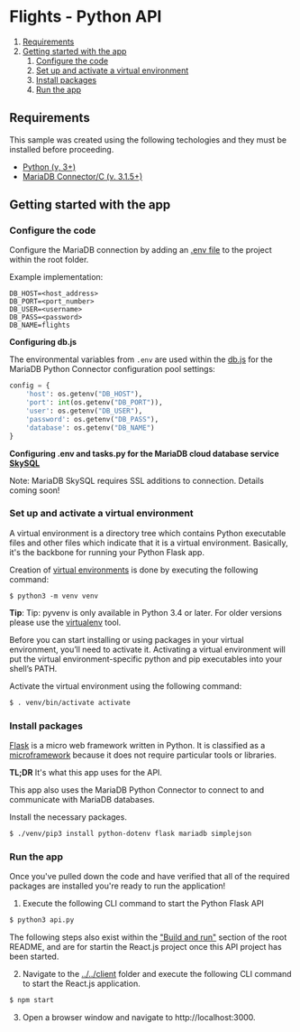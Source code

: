 # Flights - Python API

1. [Requirements](#requirements)
2. [Getting started with the app](#getting-started)
    1. [Configure the code](#configure-code)
    2. [Set up and activate a virtual environment](#activate)
    3. [Install packages](#install-packages)
    4. [Run the app](#run-app)

## Requirements <a name="requirements"></a>

This sample was created using the following techologies and they must be installed before proceeding.

* [Python (v, 3+)](https://www.python.org/downloads/)
* [MariaDB Connector/C (v. 3.1.5+)](https://mariadb.com/products/skysql/docs/clients/mariadb-connector-c-for-skysql-services/)

## Getting started with the app <a name="getting-started"></a>

### Configure the code <a name="configure-code"></a>

Configure the MariaDB connection by adding an [.env file](https://pypi.org/project/python-dotenv/) to the project within the root folder.

Example implementation:

```
DB_HOST=<host_address>
DB_PORT=<port_number>
DB_USER=<username>
DB_PASS=<password>
DB_NAME=flights
```

**Configuring db.js**

The environmental variables from `.env` are used within the [db.js](src/db.js) for the MariaDB Python Connector configuration pool settings:

```python
config = {
    'host': os.getenv("DB_HOST"),
    'port': int(os.getenv("DB_PORT")),
    'user': os.getenv("DB_USER"),
    'password': os.getenv("DB_PASS"),
    'database': os.getenv("DB_NAME")
}
```

**Configuring .env and tasks.py for the MariaDB cloud database service [SkySQL](https://mariadb.com/products/skysql/)**

Note: MariaDB SkySQL requires SSL additions to connection. Details coming soon!

### Set up and activate a virtual environment <a name="activate"></a>

A virtual environment is a directory tree which contains Python executable files and other files which indicate that it is a virtual environment. Basically, it's the backbone for running your Python Flask app.

Creation of [virtual environments](https://docs.python.org/3/library/venv.html?ref=hackernoon.com#venv-def) is done by executing the following command:

```
$ python3 -m venv venv
```

**Tip**: Tip: pyvenv is only available in Python 3.4 or later. For older versions please use the [virtualenv](https://virtualenv.pypa.io/en/latest/) tool. 

Before you can start installing or using packages in your virtual environment, you’ll need to activate it. Activating a virtual environment will put the virtual environment-specific python and pip executables into your shell’s PATH.

Activate the virtual environment using the following command:

```bash
$ . venv/bin/activate activate
```

### Install packages <a name="install-packages"></a>

[Flask](https://flask.palletsprojects.com/en/1.1.x/?ref=hackernoon.com) is a micro web framework written in Python. It is classified as a [microframework](https://en.wikipedia.org/wiki/Microframework) because it does not require particular tools or libraries. 

**TL;DR** It's what this app uses for the API.

This app also uses the MariaDB Python Connector to connect to and communicate with MariaDB databases. 

Install the necessary packages.

```bash
$ ./venv/pip3 install python-dotenv flask mariadb simplejson
```

### Run the app <a name="run-app"></a>

Once you've pulled down the code and have verified that all of the required packages are installed you're ready to run the application! 

1. Execute the following CLI command to start the Python Flask API

```bash
$ python3 api.py
```

The following steps also exist within the ["Build and run"](../../#build-and-run-the-app-) section of the root README, and are for startin the React.js project once this API project has been started.

2. Navigate to the [../../client](client) folder and execute the following CLI command to start the React.js application.

```bash 
$ npm start
```

3. Open a browser window and navigate to http://localhost:3000.

